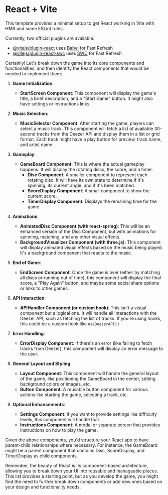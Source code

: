 # React + Vite

This template provides a minimal setup to get React working in Vite with HMR and some ESLint rules.

Currently, two official plugins are available:

- [@vitejs/plugin-react](https://github.com/vitejs/vite-plugin-react/blob/main/packages/plugin-react/README.md) uses [Babel](https://babeljs.io/) for Fast Refresh
- [@vitejs/plugin-react-swc](https://github.com/vitejs/vite-plugin-react-swc) uses [SWC](https://swc.rs/) for Fast Refresh





Certainly! Let's break down the game into its core components and functionalities, and then identify the React components that would be needed to implement them:

1. **Game Initialization**:
    - **StartScreen Component**: This component will display the game's title, a brief description, and a "Start Game" button. It might also have settings or instructions links.

2. **Music Selection**:
    - **MusicSelector Component**: After starting the game, players can select a music track. This component will fetch a list of available 30-second tracks from the Deezer API and display them in a list or grid format. Each track might have a play button for preview, track name, and artist name.

3. **Gameplay**:
    - **GameBoard Component**: This is where the actual gameplay happens. It will display the rotating discs, the score, and a timer.
        - **Disc Component**: A smaller component to represent each rotating disc. It will have its own state to determine if it's spinning, its current angle, and if it's been matched.
        - **ScoreDisplay Component**: A small component to show the current score.
        - **TimerDisplay Component**: Displays the remaining time for the game.

4. **Animations**:
    - **AnimatedDisc Component (with react-spring)**: This will be an enhanced version of the Disc Component, but with animations for spinning, matching, and any other visual effects.
    - **BackgroundVisualizer Component (with three.js)**: This component will display animated visual effects based on the music being played. It's a background component that reacts to the music.

5. **End of Game**:
    - **EndScreen Component**: Once the game is over (either by matching all discs or running out of time), this component will display the final score, a "Play Again" button, and maybe some social share options or links to other games.

6. **API Interaction**:
    - **APIHandler Component (or custom hook)**: This isn't a visual component but a logical one. It will handle all interactions with the Deezer API, such as fetching the list of tracks. If you're using hooks, this could be a custom hook like `useDeezerAPI()`.

7. **Error Handling**:
    - **ErrorDisplay Component**: If there's an error (like failing to fetch tracks from Deezer), this component will display an error message to the user.

8. **General Layout and Styling**:
    - **Layout Component**: This component will handle the general layout of the game, like positioning the GameBoard in the center, setting background colors or images, etc.
    - **Button Component**: A reusable button component for various actions like starting the game, selecting a track, etc.

9. **Optional Enhancements**:
    - **Settings Component**: If you want to provide settings like difficulty levels, this component will handle that.
    - **Instructions Component**: A modal or separate screen that provides instructions on how to play the game.

Given the above components, you'd structure your React app to have parent-child relationships where necessary. For instance, the GameBoard might be a parent component that contains Disc, ScoreDisplay, and TimerDisplay as child components.

Remember, the beauty of React is its component-based architecture, allowing you to break down your UI into reusable and manageable pieces. This list provides a starting point, but as you develop the game, you might find the need to further break down components or add new ones based on your design and functionality needs.